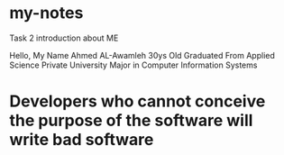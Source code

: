 # my-notes
Task 2
introduction about ME

Hello, My Name Ahmed AL-Awamleh 30ys Old Graduated From Applied Science Private University Major in Computer Information Systems

# Developers who cannot conceive the purpose of the software will write bad software